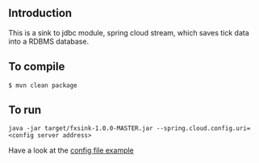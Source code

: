 ## Introduction

This is a sink to jdbc module, spring cloud stream, which saves tick data into a RDBMS database. 


## To compile

```
$ mvn clean package
```

## To run

```
java -jar target/fxsink-1.0.0-MASTER.jar --spring.cloud.config.uri=<config server address>
```

Have a look at the  [config file example](fxsink-jdbc.yml)